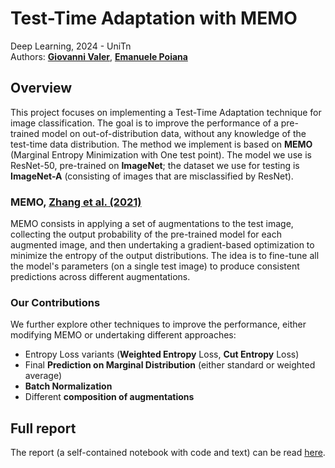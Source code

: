 # Test-Time Adaptation with MEMO
Deep Learning, 2024 - UniTn\
Authors: [**Giovanni Valer**](https://github.com/jo-valer), [**Emanuele Poiana**](https://github.com/IlPoiana)

## Overview
This project focuses on implementing a Test-Time Adaptation technique for image classification. The goal is to improve the performance of a pre-trained model on out-of-distribution data, without any knowledge of the test-time data distribution. The method we implement is based on **MEMO** (Marginal Entropy Minimization with One test point). The model we use is ResNet-50, pre-trained on **ImageNet**; the dataset we use for testing is **ImageNet-A** (consisting of images that are misclassified by ResNet).

### MEMO, [Zhang et al. (2021)](https://arxiv.org/abs/2110.09506)
MEMO consists in applying a set of augmentations to the test image, collecting the output probability of the pre-trained model for each augmented image, and then undertaking a gradient-based optimization to minimize the entropy of the output distributions. The idea is to fine-tune all the model's parameters (on a single test image) to produce consistent predictions across different augmentations.

### Our Contributions
We further explore other techniques to improve the performance, either modifying MEMO or undertaking different approaches:
- Entropy Loss variants (**Weighted Entropy** Loss, **Cut Entropy** Loss)
- Final **Prediction on Marginal Distribution** (either standard or weighted average)
- **Batch Normalization**
- Different **composition of augmentations**

## Full report
The report (a self-contained notebook with code and text) can be read [here](https://github.com/jo-valer/DL-Project/blob/main/report.ipynb).